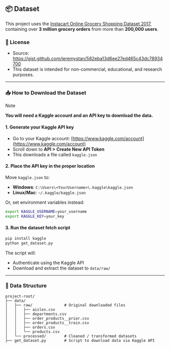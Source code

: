 
## 📦 Dataset

This project uses the [Instacart Online Grocery Shopping Dataset 2017](https://tech.instacart.com/3-million-instacart-orders-open-sourced-d40d29ead6f2), containing over **3 million grocery orders** from more than **200,000 users**.


### 🪪 License

- Source: https://gist.github.com/jeremystan/582eba13d6ee27ed465c43dc78934700  
- This dataset is intended for non-commercial, educational, and research purposes.

---

### 📥 How to Download the Dataset

> [!NOTE]
> **You will need a Kaggle account and an API key to download the data.**

#### 1. Generate your Kaggle API key

- Go to your Kaggle account: [https://www.kaggle.com/account](https://www.kaggle.com/account)
- Scroll down to **API > Create New API Token**
- This downloads a file called `kaggle.json`

#### 2. Place the API key in the proper location

Move `kaggle.json` to:

- **Windows**: `C:\Users\<YourUsername>\.kaggle\kaggle.json`
- **Linux/Mac**: `~/.kaggle/kaggle.json`

Or, set environment variables instead:

```bash
export KAGGLE_USERNAME=your_username
export KAGGLE_KEY=your_key
```

#### 3. Run the dataset fetch script

```bash
pip install kaggle
python get_dataset.py
```

The script will:
- Authenticate using the Kaggle API
- Download and extract the dataset to `data/raw/`

---

### 📁 Data Structure

```
project-root/
├── data/
│   ├── raw/              # Original downloaded files
│   │   ├── aisles.csv
│   │   ├── departments.csv
│   │   ├── order_products__prior.csv
│   │   ├── order_products__train.csv
│   │   ├── orders.csv
│   │   └── products.csv
│   └── processed/        # Cleaned / transformed datasets
├── get_dataset.py        # Script to download data via Kaggle API
```

